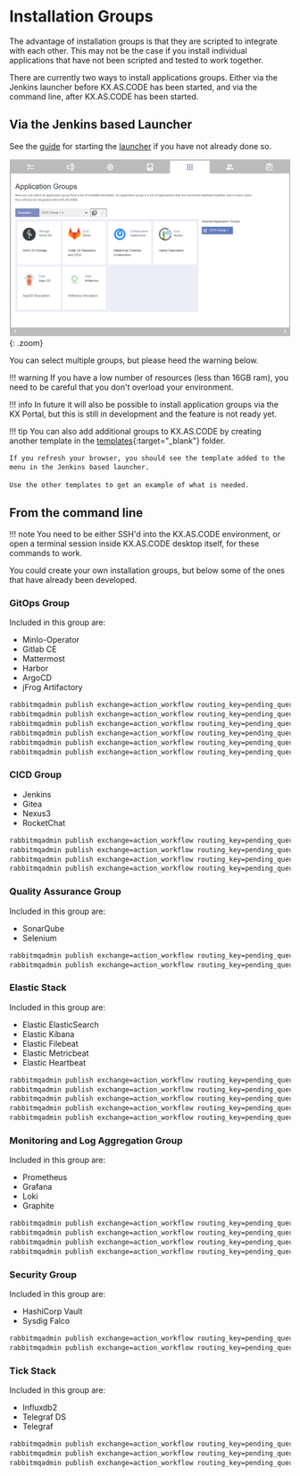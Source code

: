 # Installation Groups

The advantage of installation groups is that they are scripted to integrate with each other. This may not be the case if you install individual applications that have not been scripted and tested to work together.

There are currently two ways to install applications groups. Either via the Jenkins launcher before KX.AS.CODE has been started, and via the command line, after KX.AS.CODE has been started. 

## Via the Jenkins based Launcher

See the [guide](../../Quick-Start-Guide/) for starting the [launcher](../../Quick-Start-Guide/) if you have not already done so.

![](../assets/images/kx-as-code_configurator_template-selector.png){: .zoom}

You can select multiple groups, but please heed the warning below.

!!! warning
    If you have a low number of resources (less than 16GB ram), you need to be careful that you don't overload your environment.

!!! info 
    In future it will also be possible to install application groups via the KX Portal, but this is still in development and the feature is not ready yet.

!!! tip
    You can also add additional groups to KX.AS.CODE by creating another template in the [templates](https://github.com/Accenture/kx.as.code/tree/main/templates){:target="\_blank"} folder.

    If you refresh your browser, you should see the template added to the menu in the Jenkins based launcher.

    Use the other templates to get an example of what is needed.

## From the command line

!!! note
    You need to be either SSH'd into the KX.AS.CODE environment, or open a terminal session inside KX.AS.CODE desktop itself, for these commands to work.

You could create your own installation groups, but below some of the ones that have already been developed.

### GitOps Group

Included in this group are:

- MinIo-Operator
- Gitlab CE
- Mattermost
- Harbor
- ArgoCD
- jFrog Artifactory

```bash
rabbitmqadmin publish exchange=action_workflow routing_key=pending_queue payload='{"install_folder":"storage","name":"minio-operator","action":"install","retries":"0"}'
rabbitmqadmin publish exchange=action_workflow routing_key=pending_queue payload='{"install_folder":"cicd","name":"gitlab","action":"install","retries":"0"}'
rabbitmqadmin publish exchange=action_workflow routing_key=pending_queue payload='{"install_folder":"collaboration","name":"mattermost","action":"install","retries":"0"}'
rabbitmqadmin publish exchange=action_workflow routing_key=pending_queue payload='{"install_folder":"cicd","name":"harbor","action":"install","retries":"0"}'
rabbitmqadmin publish exchange=action_workflow routing_key=pending_queue payload='{"install_folder":"cicd","name":"argocd","action":"install","retries":"0"}'
rabbitmqadmin publish exchange=action_workflow routing_key=pending_queue payload='{"install_folder":"cicd","name":"artifactory","action":"install","retries":"0"}'
```

### CICD Group

- Jenkins
- Gitea
- Nexus3
- RocketChat

```bash
rabbitmqadmin publish exchange=action_workflow routing_key=pending_queue payload='{"install_folder":"cicd","name":"jenkins","action":"install","retries":"0"}'
rabbitmqadmin publish exchange=action_workflow routing_key=pending_queue payload='{"install_folder":"cicd","name":"gitea","action":"install","retries":"0"}'
rabbitmqadmin publish exchange=action_workflow routing_key=pending_queue payload='{"install_folder":"collaboration","name":"rocketchat","action":"install","retries":"0"}'
rabbitmqadmin publish exchange=action_workflow routing_key=pending_queue payload='{"install_folder":"cicd","name":"nexus3","action":"install","retries":"0"}'
```

### Quality Assurance Group

Included in this group are:

- SonarQube
- Selenium

```bash
rabbitmqadmin publish exchange=action_workflow routing_key=pending_queue payload='{"install_folder":"quality_assurance","name":"sonarqube","action":"install","retries":"0"}'
rabbitmqadmin publish exchange=action_workflow routing_key=pending_queue payload='{"install_folder":"quality_assurance","name":"selenium4","action":"install","retries":"0"}'
```

### Elastic Stack

Included in this group are:

- Elastic ElasticSearch
- Elastic Kibana
- Elastic Filebeat
- Elastic Metricbeat
- Elastic Heartbeat

```bash
rabbitmqadmin publish exchange=action_workflow routing_key=pending_queue payload='{"install_folder":"monitoring","name":"elastic-elasticsearch","action":"install","retries":"0"}'
rabbitmqadmin publish exchange=action_workflow routing_key=pending_queue payload='{"install_folder":"monitoring","name":"elastic-kibana","action":"install","retries":"0"}'
rabbitmqadmin publish exchange=action_workflow routing_key=pending_queue payload='{"install_folder":"monitoring","name":"elastic-filebeat","action":"install","retries":"0"}'
rabbitmqadmin publish exchange=action_workflow routing_key=pending_queue payload='{"install_folder":"monitoring","name":"elastic-metricbeat","action":"install","retries":"0"}'
rabbitmqadmin publish exchange=action_workflow routing_key=pending_queue payload='{"install_folder":"monitoring","name":"elastic-heartbeat","action":"install","retries":"0"}'
```

### Monitoring and Log Aggregation Group

Included in this group are:

- Prometheus
- Grafana
- Loki
- Graphite

```bash
rabbitmqadmin publish exchange=action_workflow routing_key=pending_queue payload='{"install_folder":"monitoring","name":"prometheus","action":"install","retries":"0"}'
rabbitmqadmin publish exchange=action_workflow routing_key=pending_queue payload='{"install_folder":"monitoring","name":"grafana","action":"install","retries":"0"}'
rabbitmqadmin publish exchange=action_workflow routing_key=pending_queue payload='{"install_folder":"monitoring","name":"loki","action":"install","retries":"0"}'
rabbitmqadmin publish exchange=action_workflow routing_key=pending_queue payload='{"install_folder":"monitoring","name":"graphite","action":"install","retries":"0"}'
```


### Security Group

Included in this group are:

- HashiCorp Vault
- Sysdig Falco

```bash
rabbitmqadmin publish exchange=action_workflow routing_key=pending_queue payload='{"install_folder":"security","name":"vault","action":"install","retries":"0"}'
rabbitmqadmin publish exchange=action_workflow routing_key=pending_queue payload='{"install_folder":"security","name":"sysdig-falco","action":"install","retries":"0"}'
```

### Tick Stack

Included in this group are:

- Influxdb2
- Telegraf DS
- Telegraf

```bash
rabbitmqadmin publish exchange=action_workflow routing_key=pending_queue payload='{"install_folder":"monitoring","name":"influxdata-influxdb2","action":"install","retries":"0"}'
rabbitmqadmin publish exchange=action_workflow routing_key=pending_queue payload='{"install_folder":"monitoring","name":"influxdata-telegraf-ds","action":"install","retries":"0"}'
rabbitmqadmin publish exchange=action_workflow routing_key=pending_queue payload='{"install_folder":"monitoring","name":"influxdata-telegraf","action":"install","retries":"0"}'
```
